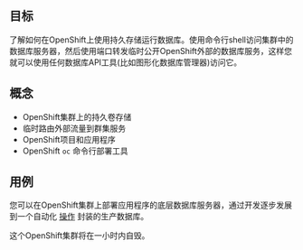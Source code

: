 ## 目标

了解如何在OpenShift上使用持久存储运行数据库。使用命令行shell访问集群中的数据库服务器，然后使用端口转发临时公开OpenShift外部的数据库服务，这样您就可以使用任何数据库API工具(比如图形化数据库管理器)访问它。

## 概念

* OpenShift集群上的持久卷存储
* 临时路由外部流量到群集服务
* OpenShift项目和应用程序
* OpenShift `oc` 命令行部署工具

## 用例

您可以在OpenShift集群上部署应用程序的底层数据库服务器，通过开发逐步发展到一个自动化 [操作](https://www.openshift.com/learn/topics/operators) 封装的生产数据库。

这个OpenShift集群将在一小时内自毁。